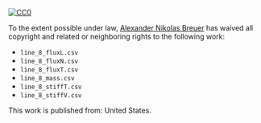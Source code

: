 [![CC0](http://i.creativecommons.org/p/zero/1.0/88x31.png)](http://creativecommons.org/publicdomain/zero/1.0/)

To the extent possible under law, [Alexander Nikolas Breuer](http://dial3343.org) has waived all copyright and related or neighboring rights to the following work:

* `line_8_fluxL.csv`
* `line_8_fluxN.csv`
* `line_8_fluxT.csv`
* `line_8_mass.csv`
* `line_8_stiffT.csv`
* `line_8_stiffV.csv`

This work is published from: United States.
